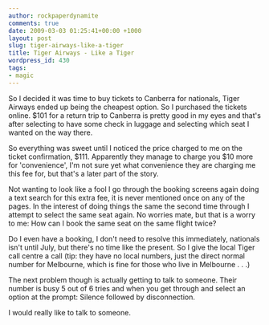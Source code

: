 ```yaml
---
author: rockpaperdynamite
comments: true
date: 2009-03-03 01:25:41+00:00 +1000
layout: post
slug: tiger-airways-like-a-tiger
title: Tiger Airways - Like a Tiger
wordpress_id: 430
tags:
- magic
---
```


So I decided it was time to buy tickets to Canberra for nationals, Tiger Airways ended up being the cheapest option. So I purchased the tickets online. $101 for a return trip to Canberra is pretty good in my eyes and that's after selecting to have some check in luggage and selecting which seat I wanted on the way there.

So everything was sweet until I noticed the price charged to me on the ticket confirmation, $111. Apparently they manage to charge you $10 more for 'convenience', I'm not sure yet what convenience they are charging me this fee for, but that's a later part of the story.

Not wanting to look like a fool I go through the booking screens again doing a text search for this extra fee, it is never mentioned once on any of the pages. In the interest of doing things the same the second time through I attempt to select the same seat again. No worries mate, but that is a worry to me: How can I book the same seat on the same flight twice?

Do I even have a booking, I don't need to resolve this immediately, nationals isn't until July, but there's no time like the present. So I give the local Tiger call centre a call (tip: they have no local numbers, just the direct normal number for Melbourne, which is fine for those who live in Melbourne . . .)

The next problem though is actually getting to talk to someone. Their number is busy 5 out of 6 tries and when you get through and select an option at the prompt: Silence followed by disconnection.

I would really like to talk to someone.
